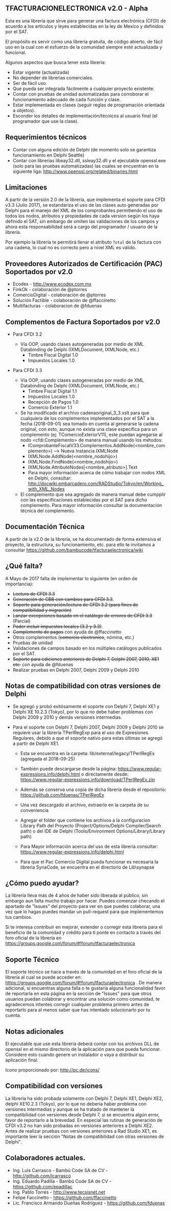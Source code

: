 TFACTURACIONELECTRONICA v2.0 - Alpha
--------------------------------------
Esta es una librería que sirve para generar una factura electrónica (CFDI) de acuerdo a los artículos y leyes establecidas en la ley de Mexico y definidos por el SAT.

El propósito es servir como una libreria gratuita, de código abierto, de fácil uso en la cual con el esfuerzo de la comunidad siempre esté actualizada y funcional.

Algunos aspectos que busca tener esta libreria:

- Estar vigente (actualizada)
- No depender de librerias comerciales.
- Ser de fácil uso.
- Que pueda ser integrada fácilmente a cualquier proyecto existente.
- Contar con pruebas de unidad automatizadas para corroborar el funcionamiento adecuado de cada función y clase.
- Estar implementada en clases (seguir reglas de programación orientada a objetos).
- Esconder los detalles de implementación/técnicos al usuario final (el programador que use la clase).

Requerimientos técnicos
------------
- Contar con alguna edición de Delphi (de momento solo se garantiza funcionamiento en Delphi Seattle)
- Contar con librerias libeay32.dll, ssleay32.dll y el ejecutable openssl.exe (solo para las pruebas automatizadas) las cuales se encuentran en la siguiente liga: <http://www.openssl.org/related/binaries.html>


Limitaciones
--------------
A partir de la versión 2.0 de la librería, que implementa el soporte para CFDI v3.3 (Julio 2017), se estandariza el uso de las clases auto generadas por Delphi para el manejo del XML de los comprobantes permitiendo el uso de todos los nodos, atributos y propiedades de cada version según los haya definido el SAT, sin embargo de omiten las validaciones de los campos y ahora esta responsabilidad será a cargo del programador / usuario de la librería.

Por ejemplo la librería te permitirá llenar el atributo `Total` de la factura con una cadena, lo cual no es correcto pero a nivel XML es válido.

Proveedores Autorizados de Certificación (PAC) Soportados por v2.0
-------------
* Ecodex - <http://www.ecodex.com.mx>
* FinkOk - colaboración de @ptorres
* ComercioDigital - colaboración de @ptorres
* Solución Factible - colaboración de @ffaccinetto 
* Multifacturas - colaboracion de @fduenas

Complementos de Factura Soportados por v2.0
-------------
* Para CFDI 3.2
	- Vía OOP, usando clases autogeneradas por medio de XML Databinding de Delphi (IXMLDocument, IXMLNode, etc.)
		- Timbre Fiscal Digital 1.0
		- Impuestos Locales 1.0
	
* Para CFDI 3.3
	- Vía OOP, usando clases autogeneradas por medio de XML Databinding de Delphi (IXMLDocument, IXMLNode, etc.)
		- Timbre Fiscal Digital 1.1
		- Impuestos Locales 1.0
		- Recepción de Pagos 1.0
		- Comercio Exterior 1.1	
	- Se ha modificado el archivo cadenaoriginal_3_3.xslt para que cualquiera de los complementos implementados por el SAT a la fecha (2018-09-01) sea tomado en cuenta al generarse la cadena original, con esto, aunque no exista una clase específica para un complemento (ej: TComercioExteriorV11), este puedan agregarse al nodo \<cfdi:Complemento\> de manera manual usando los métodos: 
		- IComprobanteFiscalV33.Complementos.AddNode(\<nombre_complemento\>) --> Nueva Instancia IXMLNode
		- IXMLNode.AddNode(\<nombre_nodohijo\>)
		- IXMLNode.FindNode(\<nombre_nodohijo\>)
		- IXMLNode.AttributeNodes\[\<nombre_atributo\>\].Text
		- Para mayor información acerca de cómo trabajar con nodos XML en Delphi, consultar: http://docwiki.embarcadero.com/RADStudio/Tokyo/en/Working_with_XML_Nodes
	- El complemento que sea agregado de manera manual debe cumpplir con las especificaciones establecidas por el SAT para dicho complemento. Para mayor información consultar la documentación técnica del complemento.

Documentación Técnica
-------------
A partir de la v2.0 de la librería, se ha documentado de forma extensiva el proyecto, la estructura, su funcionamiento, etc. para ello te invitamos a consultar <https://github.com/bambucode/tfacturaelectronica/wiki>

¿Qué falta?
-------------------
A Mayo de 2017 falta de implementar lo siguiente (en orden de importancia):

- ~~Lectura de CFDI 3.3~~
- ~~Generación de CBB con cambios para CFDI 3.3~~.
- ~~Soporte para generación/lectura de CFDI 3.2 (para fines de compatibilidad y migración)~~
- ~~Lanzar excepciones basado en el catálogo de errores de CFDI 3.3~~ (Parcial)
- ~~Poder incluir impuestos locales (3.2 y 3.3)~~.
- ~~Complemento de pagos~~ con ayuda de @ffaccinetto
- Otros complementos (~~comercio electronico~~, nómina, etc.)
- Pruebas de unidad
- Validaciones de campos basado en los múltiples catálogos publicados por el SAT.
- ~~Soporte para ediciones anteriores de Delphi 7, Delphi 2007, 2010, XE1 etc.~~ con ayuda de @fduenas
- Realizar pruebas en Delphi 2007, Delphi 2009 y Delphi 2010

Notas de compatibilidad con otras versiones de Delphi
-------------------
-  Se agregó y probó exitósamente el soporte con Delphi 7, Delphi XE1 y Delphi XE 10.2.3 (Tokyo), por lo que no debe haber problemas con Delphi 2009 y 2010 y demás versiones intermedias.

-  Para el soporte con Delphi 7, Delphi 2007, Delphi 2009 y Delphi 2010 se requiere usar la librería TPerlRegExp para el uso de Expresiones Regulares, debido a que el soporte nativo para estas últimas se agregó a partir de Delphi XE1.
	- Esta se encuentra en la carpeta: lib/external/legacy/TPerlRegEx (agregada el 2018-09-25)
	- También puede descargarse desde la página: <https://www.regular-expressions.info/delphi.html> 
     		o directamente desde: <https://www.regular-expressions.info/download/TPerlRegEx.zip>
	- Además se conserva una copia de dicha librería desde el repositorio: <https://github.com/fduenas/TPerlRegEx>
	- Una vez descargado el archivo, extraerlo en la carpeta de su conveniencia 
	- Agregar el folder que contiene los archivos a la configuracion Library Path del Proyecto (Project/Options/Delphi Compiler/Search path) o del IDE de Delphi (Tools/Environment Options/Library/Library path)
	
	- Para Mayor información acerca del uso de esta librería consultar: https://www.regular-expressions.info/delphi.html
	- Para que el Pac Comercio Digital pueda funcionar es necesaria la libreria SynaCode, se encuentra en el directorio de Lib\synapse

¿Cómo puedo ayudar?
-------------------
La librería lleva más de 4 años de haber sido liberada al público, sin embargo aun falta mucho trabajo por hacer. Puedes comenzar checando el apartado de "Issues" del proyecto para ver en que puedes colaborar, una vez que lo hagas puedes mandar un pull-request para que implementemos tus cambios.

Si te interesa contribuir en mejorar, extender o corregir esta librería para el beneficio de la comunidad y crédito para tí ponte en contacto a través del foro oficial de la librería en <https://groups.google.com/forum/#!forum/tfacturaelectronica>

Soporte Técnico
------------
El soporte técnico se hace a través de la comunidad en el foro oficial de la librería al cual se puede acceder en: <https://groups.google.com/forum/#!forum/tfacturaelectronica> . De manera adicional, si encuentras alguna falla o te gustaría alguna funcionalidad favor de reportarla en esta página en la sección de "Issues" para que otros usuarios puedan colaborar y encontrar una solución como comunidad, te agradecemos intentes corregir cualquier problema primero antes de reportarlo para al menos saber que has intentado solucionarlo por tu cuenta.

Notas adicionales
------------
El ejecutable que use esta libreria deberá contar con los archivos DLL de openssl en el mismo directorio de la
aplicación para que pueda funcionar. Considere esto cuando genere un instalador o vaya a distribuir su aplicación
final.

Icono proporcionado por: http://pc.de/icons/

Compatibilidad con versiones
------------
La libreria ha sido probada solamente con Delphi 7, Delphi XE1, Delphi XE2, delphi XE10.2.3 (Tokyo), por lo que no debería haber problema con versiones intermedias y aunque se ha tratado de mantener la compatibilidad con versiones desde Delphi 7, si se encuentra algún error, favor de reportarlo a la brevedad. En especial las rutinas de generación de CFDI v3.2 no han sido probadas en versiones anteriores a Delphi XE2. Antes de realizar pruebas con versiones anteriores a Rad Studio XE1, es importante leer la sección "Notas de compatibilidad con otras versiones de Delphi".

Colaboradores actuales.
-------------
* Ing. Luis Carrasco - Bambú Code SA de CV - <http://github.com/lcarrasco>
* Ing. Eduardo  Padilla - Bambú Code SA de CV - <https://github.com/epadillac>
* Ing. Pablo Torres - <http://www.tecsisnet.net>
* Felipe Faccinetto - <https://github.com/ffaccinetto>
* Lic. Francisco Armando Dueñas Rodriguez - <https://github.com/fduenas>
